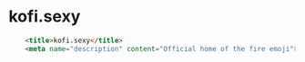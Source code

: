 # kofi.sexy


```html
    <title>kofi.sexy</title>
    <meta name="description" content="Official home of the fire emoji">
```

